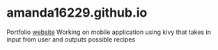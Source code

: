 # amanda16229.github.io
Portfolio [website](https://github.com/amanda16229/Recipe-Generator)
Working on mobile application using kivy that takes in input from user and outputs possible recipes
